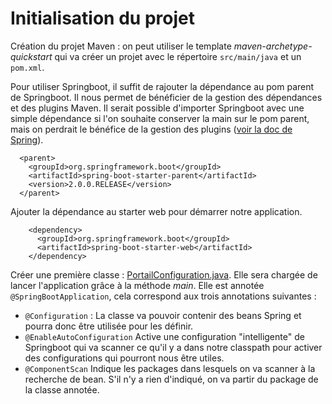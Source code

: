 # Initialisation du projet

Création du projet Maven : on peut utiliser le template *maven-archetype-quickstart* qui va créer un projet avec le répertoire `src/main/java` et un `pom.xml`. 

Pour utiliser Springboot, il suffit de rajouter la dépendance au pom parent de Springboot. Il nous permet de bénéficier de la gestion des dépendances et des plugins Maven. Il serait 
possible d'importer Springboot avec une simple dépendance si l'on souhaite conserver la main sur le pom parent, mais on perdrait le bénéfice de la gestion des plugins ([voir la doc de 
Spring](https://docs.spring.io/spring-boot/docs/current/reference/html/using-boot-build-systems.html#using-boot-maven-without-a-parent)).
```
  <parent>
    <groupId>org.springframework.boot</groupId>
    <artifactId>spring-boot-starter-parent</artifactId>
    <version>2.0.0.RELEASE</version>
  </parent>
```
Ajouter la dépendance au starter web pour démarrer notre application.
```
    <dependency>
      <groupId>org.springframework.boot</groupId>
      <artifactId>spring-boot-starter-web</artifactId>
    </dependency>
```

Créer une première classe : [PortailConfiguration.java](../../src/main/java/fr/deroffal/portail/PortailConfiguration.java). Elle sera chargée de lancer l'application grâce à la méthode *main*. Elle est annotée `@SpringBootApplication`, cela correspond aux trois annotations suivantes :
 * `@Configuration` : La classe va pouvoir contenir des beans Spring et pourra donc être utilisée pour les définir.
 * `@EnableAutoConfiguration` Active une configuration "intelligente" de Springboot qui va scanner ce qu'il y a dans notre classpath pour activer des configurations qui pourront nous être utiles.
 * `@ComponentScan` Indique les packages dans lesquels on va scanner à la recherche de bean. S'il n'y a rien d'indiqué, on va partir du package de la classe annotée.
